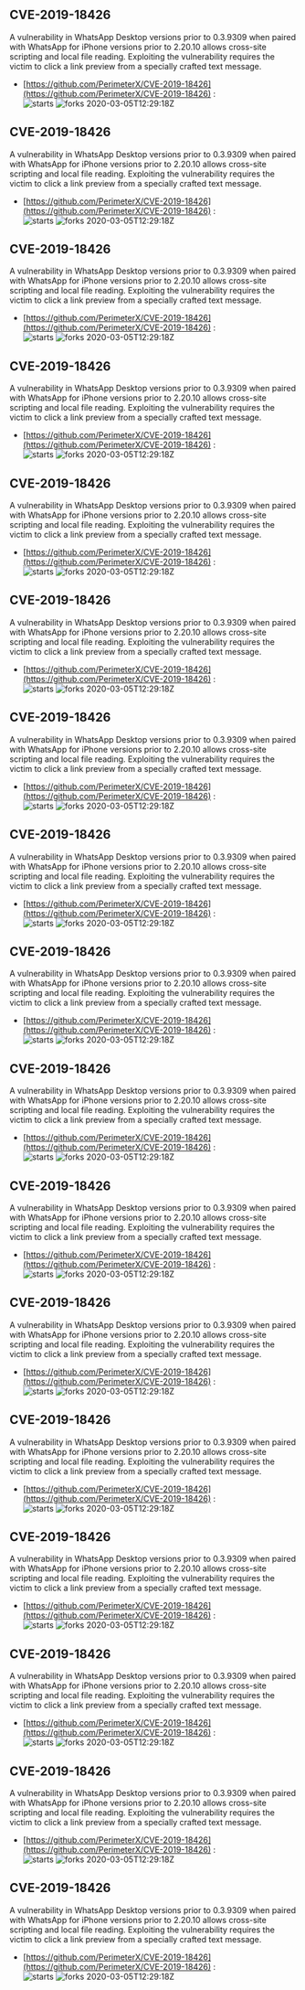 ## CVE-2019-18426
 A vulnerability in WhatsApp Desktop versions prior to 0.3.9309 when paired with WhatsApp for iPhone versions prior to 2.20.10 allows cross-site scripting and local file reading. Exploiting the vulnerability requires the victim to click a link preview from a specially crafted text message.

- [https://github.com/PerimeterX/CVE-2019-18426](https://github.com/PerimeterX/CVE-2019-18426) :  
![starts](https://img.shields.io/github/stars/PerimeterX/CVE-2019-18426.svg) 
![forks](https://img.shields.io/github/forks/PerimeterX/CVE-2019-18426.svg) 
2020-03-05T12:29:18Z

## CVE-2019-18426
 A vulnerability in WhatsApp Desktop versions prior to 0.3.9309 when paired with WhatsApp for iPhone versions prior to 2.20.10 allows cross-site scripting and local file reading. Exploiting the vulnerability requires the victim to click a link preview from a specially crafted text message.

- [https://github.com/PerimeterX/CVE-2019-18426](https://github.com/PerimeterX/CVE-2019-18426) :  
![starts](https://img.shields.io/github/stars/PerimeterX/CVE-2019-18426.svg) 
![forks](https://img.shields.io/github/forks/PerimeterX/CVE-2019-18426.svg) 
2020-03-05T12:29:18Z

## CVE-2019-18426
 A vulnerability in WhatsApp Desktop versions prior to 0.3.9309 when paired with WhatsApp for iPhone versions prior to 2.20.10 allows cross-site scripting and local file reading. Exploiting the vulnerability requires the victim to click a link preview from a specially crafted text message.

- [https://github.com/PerimeterX/CVE-2019-18426](https://github.com/PerimeterX/CVE-2019-18426) :  
![starts](https://img.shields.io/github/stars/PerimeterX/CVE-2019-18426.svg) 
![forks](https://img.shields.io/github/forks/PerimeterX/CVE-2019-18426.svg) 
2020-03-05T12:29:18Z

## CVE-2019-18426
 A vulnerability in WhatsApp Desktop versions prior to 0.3.9309 when paired with WhatsApp for iPhone versions prior to 2.20.10 allows cross-site scripting and local file reading. Exploiting the vulnerability requires the victim to click a link preview from a specially crafted text message.

- [https://github.com/PerimeterX/CVE-2019-18426](https://github.com/PerimeterX/CVE-2019-18426) :  
![starts](https://img.shields.io/github/stars/PerimeterX/CVE-2019-18426.svg) 
![forks](https://img.shields.io/github/forks/PerimeterX/CVE-2019-18426.svg) 
2020-03-05T12:29:18Z

## CVE-2019-18426
 A vulnerability in WhatsApp Desktop versions prior to 0.3.9309 when paired with WhatsApp for iPhone versions prior to 2.20.10 allows cross-site scripting and local file reading. Exploiting the vulnerability requires the victim to click a link preview from a specially crafted text message.

- [https://github.com/PerimeterX/CVE-2019-18426](https://github.com/PerimeterX/CVE-2019-18426) :  
![starts](https://img.shields.io/github/stars/PerimeterX/CVE-2019-18426.svg) 
![forks](https://img.shields.io/github/forks/PerimeterX/CVE-2019-18426.svg) 
2020-03-05T12:29:18Z

## CVE-2019-18426
 A vulnerability in WhatsApp Desktop versions prior to 0.3.9309 when paired with WhatsApp for iPhone versions prior to 2.20.10 allows cross-site scripting and local file reading. Exploiting the vulnerability requires the victim to click a link preview from a specially crafted text message.

- [https://github.com/PerimeterX/CVE-2019-18426](https://github.com/PerimeterX/CVE-2019-18426) :  
![starts](https://img.shields.io/github/stars/PerimeterX/CVE-2019-18426.svg) 
![forks](https://img.shields.io/github/forks/PerimeterX/CVE-2019-18426.svg) 
2020-03-05T12:29:18Z

## CVE-2019-18426
 A vulnerability in WhatsApp Desktop versions prior to 0.3.9309 when paired with WhatsApp for iPhone versions prior to 2.20.10 allows cross-site scripting and local file reading. Exploiting the vulnerability requires the victim to click a link preview from a specially crafted text message.

- [https://github.com/PerimeterX/CVE-2019-18426](https://github.com/PerimeterX/CVE-2019-18426) :  
![starts](https://img.shields.io/github/stars/PerimeterX/CVE-2019-18426.svg) 
![forks](https://img.shields.io/github/forks/PerimeterX/CVE-2019-18426.svg) 
2020-03-05T12:29:18Z

## CVE-2019-18426
 A vulnerability in WhatsApp Desktop versions prior to 0.3.9309 when paired with WhatsApp for iPhone versions prior to 2.20.10 allows cross-site scripting and local file reading. Exploiting the vulnerability requires the victim to click a link preview from a specially crafted text message.

- [https://github.com/PerimeterX/CVE-2019-18426](https://github.com/PerimeterX/CVE-2019-18426) :  
![starts](https://img.shields.io/github/stars/PerimeterX/CVE-2019-18426.svg) 
![forks](https://img.shields.io/github/forks/PerimeterX/CVE-2019-18426.svg) 
2020-03-05T12:29:18Z

## CVE-2019-18426
 A vulnerability in WhatsApp Desktop versions prior to 0.3.9309 when paired with WhatsApp for iPhone versions prior to 2.20.10 allows cross-site scripting and local file reading. Exploiting the vulnerability requires the victim to click a link preview from a specially crafted text message.

- [https://github.com/PerimeterX/CVE-2019-18426](https://github.com/PerimeterX/CVE-2019-18426) :  
![starts](https://img.shields.io/github/stars/PerimeterX/CVE-2019-18426.svg) 
![forks](https://img.shields.io/github/forks/PerimeterX/CVE-2019-18426.svg) 
2020-03-05T12:29:18Z

## CVE-2019-18426
 A vulnerability in WhatsApp Desktop versions prior to 0.3.9309 when paired with WhatsApp for iPhone versions prior to 2.20.10 allows cross-site scripting and local file reading. Exploiting the vulnerability requires the victim to click a link preview from a specially crafted text message.

- [https://github.com/PerimeterX/CVE-2019-18426](https://github.com/PerimeterX/CVE-2019-18426) :  
![starts](https://img.shields.io/github/stars/PerimeterX/CVE-2019-18426.svg) 
![forks](https://img.shields.io/github/forks/PerimeterX/CVE-2019-18426.svg) 
2020-03-05T12:29:18Z

## CVE-2019-18426
 A vulnerability in WhatsApp Desktop versions prior to 0.3.9309 when paired with WhatsApp for iPhone versions prior to 2.20.10 allows cross-site scripting and local file reading. Exploiting the vulnerability requires the victim to click a link preview from a specially crafted text message.

- [https://github.com/PerimeterX/CVE-2019-18426](https://github.com/PerimeterX/CVE-2019-18426) :  
![starts](https://img.shields.io/github/stars/PerimeterX/CVE-2019-18426.svg) 
![forks](https://img.shields.io/github/forks/PerimeterX/CVE-2019-18426.svg) 
2020-03-05T12:29:18Z

## CVE-2019-18426
 A vulnerability in WhatsApp Desktop versions prior to 0.3.9309 when paired with WhatsApp for iPhone versions prior to 2.20.10 allows cross-site scripting and local file reading. Exploiting the vulnerability requires the victim to click a link preview from a specially crafted text message.

- [https://github.com/PerimeterX/CVE-2019-18426](https://github.com/PerimeterX/CVE-2019-18426) :  
![starts](https://img.shields.io/github/stars/PerimeterX/CVE-2019-18426.svg) 
![forks](https://img.shields.io/github/forks/PerimeterX/CVE-2019-18426.svg) 
2020-03-05T12:29:18Z

## CVE-2019-18426
 A vulnerability in WhatsApp Desktop versions prior to 0.3.9309 when paired with WhatsApp for iPhone versions prior to 2.20.10 allows cross-site scripting and local file reading. Exploiting the vulnerability requires the victim to click a link preview from a specially crafted text message.

- [https://github.com/PerimeterX/CVE-2019-18426](https://github.com/PerimeterX/CVE-2019-18426) :  
![starts](https://img.shields.io/github/stars/PerimeterX/CVE-2019-18426.svg) 
![forks](https://img.shields.io/github/forks/PerimeterX/CVE-2019-18426.svg) 
2020-03-05T12:29:18Z

## CVE-2019-18426
 A vulnerability in WhatsApp Desktop versions prior to 0.3.9309 when paired with WhatsApp for iPhone versions prior to 2.20.10 allows cross-site scripting and local file reading. Exploiting the vulnerability requires the victim to click a link preview from a specially crafted text message.

- [https://github.com/PerimeterX/CVE-2019-18426](https://github.com/PerimeterX/CVE-2019-18426) :  
![starts](https://img.shields.io/github/stars/PerimeterX/CVE-2019-18426.svg) 
![forks](https://img.shields.io/github/forks/PerimeterX/CVE-2019-18426.svg) 
2020-03-05T12:29:18Z

## CVE-2019-18426
 A vulnerability in WhatsApp Desktop versions prior to 0.3.9309 when paired with WhatsApp for iPhone versions prior to 2.20.10 allows cross-site scripting and local file reading. Exploiting the vulnerability requires the victim to click a link preview from a specially crafted text message.

- [https://github.com/PerimeterX/CVE-2019-18426](https://github.com/PerimeterX/CVE-2019-18426) :  
![starts](https://img.shields.io/github/stars/PerimeterX/CVE-2019-18426.svg) 
![forks](https://img.shields.io/github/forks/PerimeterX/CVE-2019-18426.svg) 
2020-03-05T12:29:18Z

## CVE-2019-18426
 A vulnerability in WhatsApp Desktop versions prior to 0.3.9309 when paired with WhatsApp for iPhone versions prior to 2.20.10 allows cross-site scripting and local file reading. Exploiting the vulnerability requires the victim to click a link preview from a specially crafted text message.

- [https://github.com/PerimeterX/CVE-2019-18426](https://github.com/PerimeterX/CVE-2019-18426) :  
![starts](https://img.shields.io/github/stars/PerimeterX/CVE-2019-18426.svg) 
![forks](https://img.shields.io/github/forks/PerimeterX/CVE-2019-18426.svg) 
2020-03-05T12:29:18Z

## CVE-2019-18426
 A vulnerability in WhatsApp Desktop versions prior to 0.3.9309 when paired with WhatsApp for iPhone versions prior to 2.20.10 allows cross-site scripting and local file reading. Exploiting the vulnerability requires the victim to click a link preview from a specially crafted text message.

- [https://github.com/PerimeterX/CVE-2019-18426](https://github.com/PerimeterX/CVE-2019-18426) :  
![starts](https://img.shields.io/github/stars/PerimeterX/CVE-2019-18426.svg) 
![forks](https://img.shields.io/github/forks/PerimeterX/CVE-2019-18426.svg) 
2020-03-05T12:29:18Z

